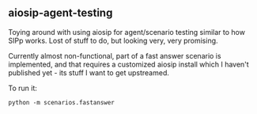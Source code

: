 ## aiosip-agent-testing

Toying around with using aiosip for agent/scenario testing similar to how SIPp
works. Lost of stuff to do, but looking very, very promising.

Currently almost non-functional, part of a fast answer scenario is implemented,
and that requires a customized aiosip install which I haven't published yet -
its stuff I want to get upstreamed.

To run it:

    python -m scenarios.fastanswer

